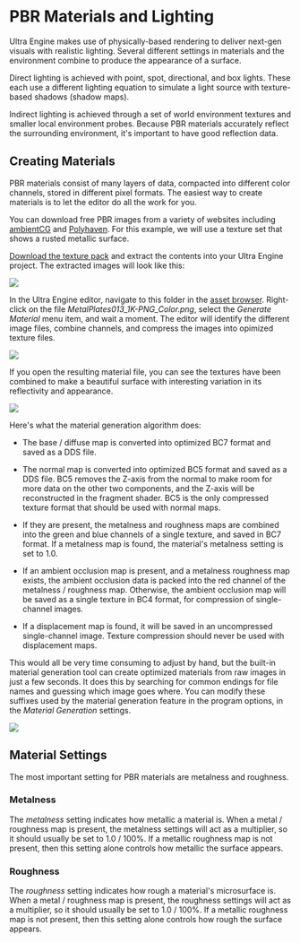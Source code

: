 # PBR Materials and Lighting

Ultra Engine makes use of physically-based rendering to deliver next-gen visuals with realistic lighting. Several different settings in materials and the environment combine to produce the appearance of a surface.

Direct lighting is achieved with point, spot, directional, and box lights. These each use a different lighting equation to simulate a light source with texture-based shadows (shadow maps).

Indirect lighting is achieved through a set of world environment textures and smaller local environment probes. Because PBR materials accurately reflect the surrounding environment, it's important to have good reflection data.

## Creating Materials

PBR materials consist of many layers of data, compacted into different color channels, stored in different pixel formats. The easiest way to create materials is to let the editor do all the work for you. 

You can download free PBR images from a variety of websites including [ambientCG](https://www.ambientcg.com) and [Polyhaven](https://www.polyhaven.com). For this example, we will use a texture set that shows a rusted metallic surface.

[Download the texture pack](https://github.com/UltraEngine/Documentation/raw/master/Assets/Materials/pbrtextures.zip) and extract the contents into your Ultra Engine project. The extracted images will look like this:

![](https://github.com/UltraEngine/Documentation/blob/master/Images/pbrtextures.png?raw=true)

In the Ultra Engine editor, navigate to this folder in the [asset browser](assetbrowser.md). Right-click on the file *MetalPlates013_1K-PNG_Color.png*, select the *Generate Material* menu item, and wait a moment. The editor will identify the different image files, combine channels, and compress the images into opimized texture files.

![](https://github.com/UltraEngine/Documentation/blob/master/Images/pbrgenmaterial.png?raw=true)

If you open the resulting material file, you can see the textures have been combined to make a beautiful surface with interesting variation in its reflectivity and appearance.

![](https://github.com/UltraEngine/Documentation/blob/master/Images/pbrgenmaterial2.png?raw=true)

Here's what the material generation algorithm does:

- The base / diffuse map is converted into optimized BC7 format and saved as a DDS file.

- The normal map is converted into optimized BC5 format and saved as a DDS file. BC5 removes the Z-axis from the normal to make room for more data on the other two components, and the Z-axis will be reconstructed in the fragment shader. BC5 is the only compressed texture format that should be used with normal maps.

- If they are present, the metalness and roughness maps are combined into the green and blue channels of a single texture, and saved in BC7 format. If a metalness map is found, the material's metalness setting is set to 1.0.

- If an ambient occlusion map is present, and a metalness roughness map exists, the ambient occlusion data is packed into the red channel of the metalness / roughness map. Otherwise, the ambient occlusion map will be saved as a single texture in BC4 format, for compression of single-channel images.

- If a displacement map is found, it will be saved in an uncompressed single-channel image. Texture compression should never be used with displacement maps.

This would all be very time consuming to adjust by hand, but the built-in material generation tool can create optimized materials from raw images in just a few seconds. It does this by searching for common endings for file names and guessing which image goes where. You can modify these suffixes used by the material generation feature in the program options, in the *Material Generation* settings.

![](https://github.com/UltraEngine/Documentation/blob/master/Images/genmatsettings.png?raw=true)

## Material Settings

The most important setting for PBR materials are metalness and roughness.

### Metalness

The *metalness* setting indicates how metallic a material is. When a metal / roughness map is present, the metalness settings will act as a multiplier, so it should usually be set to 1.0 / 100%. If a metallic roughness map is not present, then this setting alone controls how metallic the surface appears.

### Roughness

The *roughness* setting indicates how rough a material's microsurface is. When a metal / roughness map is present, the roughness settings will act as a multiplier, so it should usually be set to 1.0 / 100%. If a metallic roughness map is not present, then this setting alone controls how rough the surface appears.


